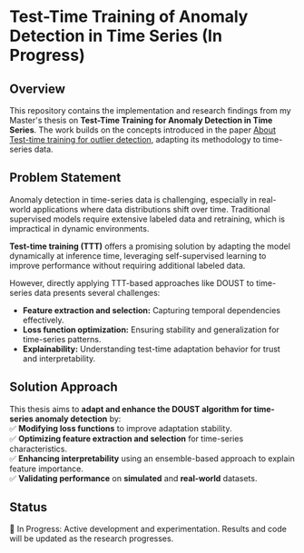 # Test-Time Training of Anomaly Detection in Time Series (In Progress)  

## Overview  
This repository contains the implementation and research findings from my Master's thesis on **Test-Time Training for Anomaly Detection in Time Series**. The work builds on the concepts introduced in the paper [About Test-time training for outlier detection](https://arxiv.org/abs/2404.03495), adapting its methodology to time-series data.  

## Problem Statement  
Anomaly detection in time-series data is challenging, especially in real-world applications where data distributions shift over time. Traditional supervised models require extensive labeled data and retraining, which is impractical in dynamic environments.  

**Test-time training (TTT)** offers a promising solution by adapting the model dynamically at inference time, leveraging self-supervised learning to improve performance without requiring additional labeled data.  

However, directly applying TTT-based approaches like DOUST to time-series data presents several challenges:  
- **Feature extraction and selection:** Capturing temporal dependencies effectively.  
- **Loss function optimization:** Ensuring stability and generalization for time-series patterns.  
- **Explainability:** Understanding test-time adaptation behavior for trust and interpretability.  

## Solution Approach  
This thesis aims to **adapt and enhance the DOUST algorithm for time-series anomaly detection** by:  
✅ **Modifying loss functions** to improve adaptation stability.  
✅ **Optimizing feature extraction and selection** for time-series characteristics.  
✅ **Enhancing interpretability** using an ensemble-based approach to explain feature importance.  
✅ **Validating performance** on **simulated** and **real-world** datasets.  

## Status
🚧 In Progress: Active development and experimentation. Results and code will be updated as the research progresses.
